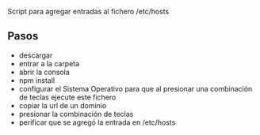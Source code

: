 Script para agregar entradas al fichero /etc/hosts

## Pasos
- descargar
- entrar a la carpeta
- abrir la consola
- npm install
- configurar el Sistema Operativo para que al presionar una combinación de teclas ejecute este fichero
- copiar la url de un dominio
- presionar la combinación de teclas
- perificar que se agregó la entrada en /etc/hosts